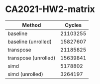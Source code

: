 # CA2021-HW2-matrix
| Method                 | Cycles      |
| ---------------------- | ----------- |
| baseline               | 21103255    |
| baseline (unrolled)    | 15827607    |
| transpose              | 21185825    |
| transpose (unrolled)   | 15639841    |
| simd                   |  5178802    |
| simd (unrolled)        |  3264197    |
